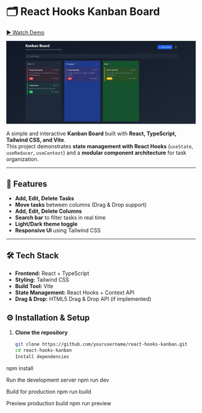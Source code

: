 # 🗂️ React Hooks Kanban Board


[▶ Watch Demo](/Kanban.mp4)


![Board View](/board-view.png)

A simple and interactive **Kanban Board** built with **React, TypeScript, Tailwind CSS, and Vite**.  
This project demonstrates **state management with React Hooks** (`useState`, `useReducer`, `useContext`) and a **modular component architecture** for task organization.

---

## 🚀 Features

- **Add, Edit, Delete Tasks**
- **Move tasks** between columns (Drag & Drop support)
- **Add, Edit, Delete Columns**
- **Search bar** to filter tasks in real time
- **Light/Dark theme toggle**
- **Responsive UI** using Tailwind CSS

---

## 🛠️ Tech Stack

- **Frontend:** React + TypeScript
- **Styling:** Tailwind CSS
- **Build Tool:** Vite
- **State Management:** React Hooks + Context API
- **Drag & Drop:** HTML5 Drag & Drop API (if implemented)

## ⚙️ Installation & Setup

1. **Clone the repository**
   ```bash
   git clone https://github.com/yourusername/react-hooks-kanban.git
   cd react-hooks-kanban
   Install dependencies

npm install

Run the development server
npm run dev

Build for production
npm run build

Preview production build
npm run preview
